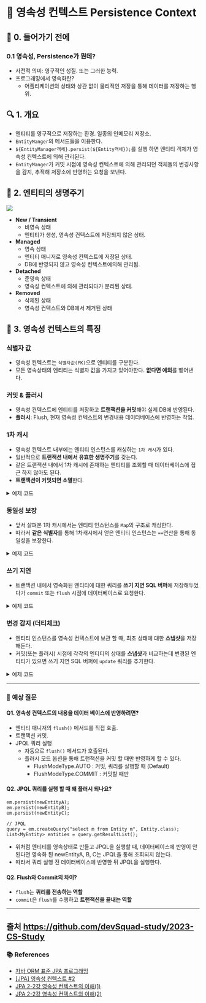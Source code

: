 # 🚀 영속성 컨텍스트 Persistence Context

## 📌 0. 들어가기 전에

### 0.1 영속성, Persistence가 뭔데?

- 사전적 의미: 영구적인 성질. 또는 그러한 능력.
- 프로그래밍에서 영속화란?
  - 어플리케이션의 상태와 상관 없이 물리적인 저장을 통해 데이터를 저장하는 행위.

## 🔍 1. 개요

- 엔티티를 영구적으로 저장하는 환경. 일종의 인메모리 저장소.
- `EntityManger`의 메서드들을 이용한다.
- `${EntityManager객체}.persist(${Entity객체});`를 실행 하면 엔티티 객체가 영속성 컨텍스트에 의해 관리된다.
- `EntityManger`가 커밋 시점에 영속성 컨텍스트에 의해 관리되던 객체들의 변경사항을 감지, 추적해 저장소에 반영하는 요청을 보낸다.

## 🤖 2. 엔티티의 생명주기

![](./img/jpa_persistence_context_01.png)

- **New / Transient**
  - 비영속 상태
  - 엔티티가 생성, 영속성 컨텍스트에 저장되지 않은 상태.
- **Managed**
  - 영속 상태
  - 엔티티 매니저로 영속성 컨텍스트에 저장된 상태.
  - DB에 반영되지 않고 영속성 컨텍스트에의해 관리됨.
- **Detached**
  - 준영속 상태
  - 영속성 컨텍스트에 의해 관리되다가 분리된 상태.
- **Removed**
  - 삭제된 상태
  - 영속성 컨텍스트와 DB에서 제거된 상태

## 📃 3. 영속성 컨텍스트의 특징

### 식별자 값
- 영속성 컨텍스트는 `식별자값(PK)`으로 엔티티를 구분한다.
- 모든 영속상태의 엔티티는 식별자 값을 가지고 있어야한다. **없다면 예외**를 뱉어낸다.

### 커밋 & 플러시
- 영속성 컨텍스트에 엔티티를 저장하고 **트랜잭션을 커밋**해야 실제 DB에 반영된다.
- **플러시**: Flush, 현재 영속성 컨텍스트의 변경내용 데이터베이스에 반영하는 작업.

### 1차 캐시

- 영속성 컨텍스트 내부에는 엔티티 인스턴스를 캐싱하는 `1차 캐시`가 있다.
- 일반적으로 **트랜잭션 내에서 유효한 생명주기**를 갖는다.
- 같은 트랜잭션 내에서 1차 캐시에 존재하는 엔티티를 조회할 때 데이터베이스에 접근 하지 않아도 된다.
- **트랜잭션이 커밋되면 소멸**한다.

<details>
<summary>예제 코드</summary>
<div>

```
  ...
  tx.begin();                             // 트랜잭션 시작

  em.persist(new MyEntity(1, "entity1")); // 새 엔티티 인스턴스 영속화

  tx.commit();                            // 트랜잭션 종료, 데이터베이스 반영
  ...
```

</div>
</details>

### 동일성 보장

- 앞서 살펴본 1차 캐시에서는 엔티티 인스턴스를 `Map`의 구조로 캐싱한다.
- 따라서 **같은 식별자**를 통해 1차캐시에서 얻은 엔티티 인스턴스는 `==`연산을 통해 동일성을 보장한다.

<details>
<summary>예제 코드</summary>
<div>

```
  ...
  MyEntity newEntity = new MyEntity(1, "entity1");

  em.persist(newEntity);                              // 새 엔티티 인스턴스 영속화
  MyEntity foundEntity = em.find(MyEntity.class, 1);  // 1차 캐시에 올라가 있는 엔티티 조회

  System.out.println(foundEntity == newEntity);       // 결과는?
  ...
```

</div>
</details>

### 쓰기 지연

- 트랜잭션 내에서 영속화된 엔티티에 대한 쿼리를 **쓰기 지연 SQL 버퍼**에 저장해두었다가 `commit` 또는 `flush` 시점에 데이터베이스로 요청한다.

<details>
<summary>예제 코드</summary>
<div>

```
  ...
  tx.begin(); // 트랜잭션 시작
  System.out.println("transaction began\n");

  MyEntity newEntity = new MyEntity(1, "entity1");
  em.persist(newEntity);                              // 새 엔티티 인스턴스 영속화
  MyEntity foundEntity = em.find(MyEntity.class, 1);  // 1차 캐시에 올라가 있는 엔티티 조회
  System.out.println(foundEntity);

  tx.commit(); // 트랜잭션 종료, 데이터베이스 반영
  System.out.println("\ntransaction committed");
  ...

  Result ======================================================

  ...
  transaction began

  MyEntity(id=1, value=entity1)
  Hibernate: 
      /* insert example.entity.MyEntity
          */ insert 
      into
          MyEntity (value, id) 
      values
          (?, ?)

  transaction committed
  ...
```

</div>
</details>

### 변경 감지 (더티체크)


- 엔티티 인스턴스를 영속성 컨텍스트에 보관 할 때, 최초 상태에 대한 **스냅샷**을 저장해둔다.
- 커밋(또는 플러시) 시점에 각각의 엔티티의 상태를 **스냅샷**과 비교하는데 변경된 엔티티가 있으면 쓰기 지연 SQL 버퍼에 `update` 쿼리를 추가한다.

<details>
<summary>예제 코드</summary>
<div>

```
  ...
  tx.begin();
  System.out.println("transaction began\n");

  foundEntity = em.find(MyEntity.class, 1);
  foundEntity.setValue("changed value");

  tx.commit();
  System.out.println("\ntransaction committed");
  ...

  Result ======================================================

  ...
  transaction began

  Hibernate: 
      select
          m1_0.id,
          m1_0.value 
      from
          MyEntity m1_0 
      where
          m1_0.id=?
  Hibernate: 
      /* update
          example.entity.MyEntity */ update MyEntity 
      set
          value=? 
      where
          id=?

  transaction committed
  ...
```

</div>
</details>

---

### 🧐 예상 질문

#### Q1. 영속성 컨텍스트의 내용을 데이터 베이스에 반영하려면?
- 엔티티 매니저의 `flush()` 메서드를 직접 호출.
- 트랜잭션 커밋.
- JPQL 쿼리 실행
  - 자동으로 `flush()` 메서드가 호출된다.
  - 플러시 모드 옵션을 통해 트랜잭션을 커밋 할 때만 반영하게 할 수 있다.
    - FlushModeType.AUTO : 커밋, 쿼리를 실행할 때 (Default)
    - FlushModeType.COMMIT : 커밋할 때만
    
#### Q2. JPQL 쿼리를 실행 할 때 왜 플러시 되나요?

```
em.persist(newEntityA);
em.persist(newEntityB);
em.persist(newEntityC);

// JPQL
query = em.createQuery("select m from Entity m", Entity.class);
List<MyEntity> entities = query.getResultList();
```

- 위처럼 엔티티를 영속상태로 만들고 JPQL을 실행할 때, 데이터베이스에 반영이 안된다면 영속화 된 newEntityA, B, C는 JPQL을 통해 조회되지 않는다.
- 따라서 쿼리 실행 전 데이터베이스에 반영한 뒤 JPQL을 실행한다.

#### Q2. Flush와 Commit의 차이?
- `flush`는 **쿼리를 전송하는 역할**
- `commit`은 `flush`를 수행하고 **트랜잭션을 끝내는 역할**

---

## 출처 https://github.com/devSquad-study/2023-CS-Study 

### 📚 References

- [자바 ORM 표준 JPA 프로그래밍](https://www.yes24.com/Product/Goods/19040233)
- [[JPA] 영속성 컨텍스트 #2](https://velog.io/@conatuseus/%EC%98%81%EC%86%8D%EC%84%B1-%EC%BB%A8%ED%85%8D%EC%8A%A4%ED%8A%B8-2-ipk07xrnoe#%EB%B3%80%EA%B2%BD-%EA%B0%90%EC%A7%80)
- [JPA 2-2강 영속성 컨텍스트의 이해(1)](https://youtu.be/QBISxH_KHog)
- [JPA 2-2강 영속성 컨텍스트의 이해(2)](https://youtu.be/vMdpdui4VkA)
